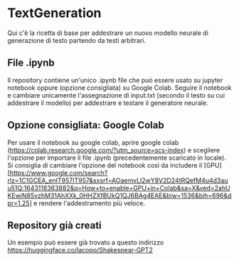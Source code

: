 # TextGeneration
Qui c'è la ricetta di base per addestrare un nuovo modello neurale di generazione di testo partendo da testi arbitrari.

## File .ipynb
Il repository contiene un'unico .ipynb file che può essere usato su jupyter notebook oppure (opzione consigliata) su Google Colab.
Seguire il notebook e cambiare unicamente l'assegnazione di input.txt (secondo il testo su cui addestrare il modello) per addestrare e testare il generatore neurale.

## Opzione consigliata: Google Colab
Per usare il notebook su google colab, aprire google colab (https://colab.research.google.com/?utm_source=scs-index) e scegliere l'opzione per importare il file .ipynb
(precedentemente scaricato in locale). Si consiglia di cambiare l'opzione del notebook così da includere il [GPU][https://www.google.com/search?rlz=1C1GCEA_enIT957IT957&sxsrf=AOaemvLI2wY8V2D24tRQefM4u4d3auu51Q:1643118363882&q=How+to+enable+GPU+in+Colab&sa=X&ved=2ahUKEwjN85vzhM31AhXXk_0HHZXfBUkQ1QJ6BAg4EAE&biw=1536&bih=696&dpr=1.25] e rendere l'addestramento più veloce.

## Repository già creati
Un esempio può essere già trovato a questo indirizzo https://huggingface.co/Iacopo/Shakespear-GPT2
